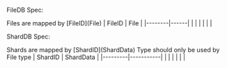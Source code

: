 FileDB Spec:

Files are mapped by \[FileID\]\(File\)
| FileID | File |
|--------|------|
|        |      |
|        |      |

ShardDB Spec:

Shards are mapped by \[ShardID\]\(ShardData\)
Type should only be used by File type
| ShardID | ShardData |
|---------|-----------|
|         |           |
|         |           |
